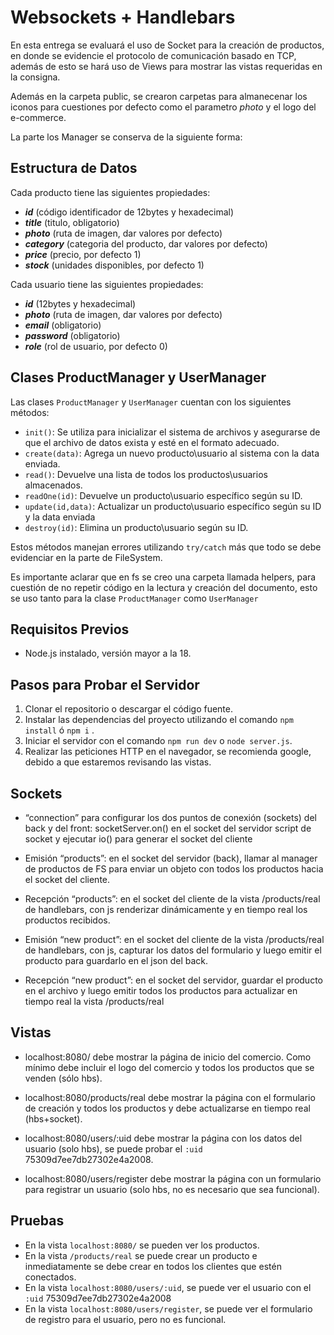 
# Websockets + Handlebars

En esta entrega se evaluará el uso de Socket para la creación de productos, en donde se evidencie el protocolo de comunicación basado en TCP, además de esto se hará uso de Views para mostrar las vistas requeridas en la consigna.

Además en la carpeta public, se crearon carpetas para almanecenar los iconos para cuestiones por defecto como el parametro *photo* y el logo del e-commerce.

La parte los Manager se conserva de la siguiente forma:

## Estructura de Datos

Cada producto tiene las siguientes propiedades:
- ***id*** (código identificador de 12bytes y hexadecimal)
- ***title*** (titulo, obligatorio)
- ***photo*** (ruta de imagen, dar valores por defecto)
- ***category*** (categoria del producto, dar valores por defecto)
- ***price*** (precio, por defecto 1)
- ***stock*** (unidades disponibles, por defecto 1)

Cada usuario tiene las siguientes propiedades:
- ***id*** (12bytes y hexadecimal)
- ***photo*** (ruta de imagen, dar valores por defecto)
- ***email*** (obligatorio)
- ***password*** (obligatorio)
- ***role*** (rol de usuario, por defecto 0)

## Clases ProductManager y UserManager

Las clases `ProductManager` y `UserManager` cuentan con los siguientes métodos:

- `init()`: Se utiliza para inicializar el sistema de archivos y asegurarse de que el archivo de datos exista y esté en el formato adecuado.
- `create(data)`: Agrega un nuevo producto\usuario al sistema con la data enviada.
- `read()`: Devuelve una lista de todos los productos\usuarios almacenados.
- `readOne(id)`: Devuelve un producto\usuario específico según su ID.
- `update(id,data)`: Actualizar un producto\usuario específico según su ID y la data enviada
- `destroy(id)`: Elimina un producto\usuario según su ID.

Estos métodos manejan errores utilizando `try/catch` más que todo se debe evidenciar en la parte de FileSystem.

Es importante aclarar que en fs se creo una carpeta llamada helpers, para cuestión de no repetir código en la lectura y creación del documento, esto se uso tanto para la  clase `ProductManager` como `UserManager`

## Requisitos Previos
- Node.js instalado, versión mayor a la 18.

## Pasos para Probar el Servidor
1. Clonar el repositorio o descargar el código fuente.
2. Instalar las dependencias del proyecto utilizando el comando `npm install` ó `npm i` .
3. Iniciar el servidor con el comando `npm run dev` o `node server.js`.
4. Realizar las peticiones HTTP en el navegador, se recomienda google, debido a que estaremos revisando las vistas.

## Sockets

- “connection” para configurar los dos puntos de conexión (sockets) del back y del front:
socketServer.on() en el socket del servidor
script de socket y ejecutar io() para generar el socket del cliente
- Emisión “products”: en el socket del servidor (back), llamar al manager de productos de FS para enviar un objeto con todos los productos hacia el socket del cliente.
- Recepción “products”: en el socket del cliente de la vista /products/real de handlebars, con js renderizar dinámicamente y en tiempo real los productos recibidos.

- Emisión “new product”: en el socket del cliente de la vista /products/real de handlebars, con js, capturar los datos del formulario y luego emitir el producto para guardarlo en el json del back.

- Recepción “new product”: en el socket del servidor, guardar el producto en el archivo y luego emitir todos los productos para actualizar en tiempo real la vista /products/real



## Vistas

- localhost:8080/ debe mostrar la página de inicio del comercio. Como mínimo debe incluir el logo del comercio y todos los productos que se venden (sólo hbs). 

- localhost:8080/products/real debe mostrar la página con el formulario de creación y todos los productos y debe actualizarse en tiempo real (hbs+socket).

- localhost:8080/users/:uid debe mostrar la página con los datos del usuario (solo hbs), se puede probar el `:uid` 75309d7ee7db27302e4a2008.

- localhost:8080/users/register debe mostrar la página con un formulario para registrar un usuario (solo hbs, no es necesario que sea funcional).

## Pruebas

- En la vista  `localhost:8080/` se pueden ver los productos.
- En la vista `/products/real` se puede crear un producto  e inmediatamente se debe crear en todos los clientes que estén conectados.
- En la vista `localhost:8080/users/:uid`, se puede ver el usuario con el `:uid` 75309d7ee7db27302e4a2008
- En la vista `localhost:8080/users/register`, se puede ver el formulario de registro para el usuario, pero no es funcional. 